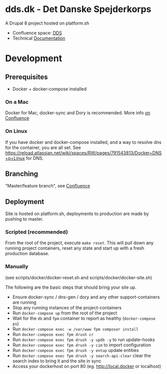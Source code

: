 # dds.dk - Det Danske Spejderkorps
A Drupal 8 project hosted on platform.sh

* Confluence space: [DDS](https://reload.atlassian.net/wiki/spaces/DDS)
* Technical [Documentation](documentation/index.md)

# Development

## Prerequisites
* Docker + docker-compose installed

### On a Mac
Docker for Mac, docker-sync and Dory is recommended. 
More info [on Confluence](https://reload.atlassian.net/wiki/spaces/RW/pages/153288705/Docker+for+Mac)

### On Linux
If you have docker and docker-compose installed, and a way to resolve dns for the container, you are all set. See https://reload.atlassian.net/wiki/spaces/RW/pages/791543813/Docker+DNS+p+Linux for DNS.

## Branching
"Master/feature branch", see [Confluence](https://reload.atlassian.net/wiki/spaces/RW/pages/744882179/Branching)

## Deployment
Site is hosted on platform.sh, deployments to production are made by pushing to master.

### Scripted (recommended)
From the root of the project, execute `make reset`. This will pull down any running project containers, reset any state and start up with a fresh production database.

### Manually
(see scripts/docker/docker-reset.sh and scripts/docker/docker-site.sh)

The following are the basic steps that should bring your site up.
* Ensure docker-sync / dns-gen / dory and any other support-containers are running 
* Stop any running instances of the project-containers
* Run `docker-compose up` from the root of the project
* Wait for the `db` and `fpm` container to report as healthy (`docker-compose ps`)
* Run `docker-compose exec -w /var/www fpm composer install`
* Run `docker-compose exec fpm drush cr`
* Run `docker-compose exec fpm drush -y updb -y` to run update-hooks
* Run `docker-compose exec fpm drush -y cim` to import configuration
* Run `docker-compose exec fpm drush -y entup` update entities
* Run `docker-compose exec fpm drush -y search-api-clear` clear the search index to bring it and the site in sync
* Access your dockerhost on port 80 (eg. http://local.docker or localhost)

